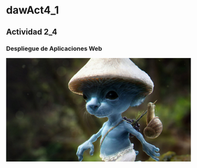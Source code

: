 # dawAct4_1
## Actividad 2_4
### Despliegue de Aplicaciones Web
<div align="center">
  <img src="./img/icon.jpg">
</div>

